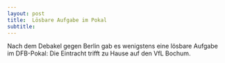 ```yaml
---
layout: post
title:  Lösbare Aufgabe im Pokal
subtitle:  
---
```


Nach dem Debakel gegen Berlin gab es wenigstens eine lösbare Aufgabe im DFB-Pokal: Die Eintracht trifft zu Hause auf den VfL Bochum.


